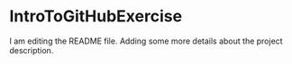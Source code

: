 # IntroToGitHubExercise

I am editing the README file. Adding some more details about the project description.

